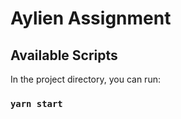 # Aylien Assignment

## Available Scripts

In the project directory, you can run:

### `yarn start`
